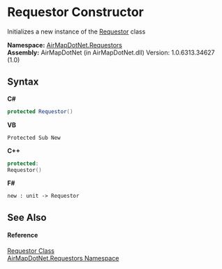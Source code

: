 # Requestor Constructor 
 

Initializes a new instance of the <a href="f039e793-269e-0294-1d65-054171d64897">Requestor</a> class

**Namespace:**&nbsp;<a href="960b5697-ff37-f6e8-d3e6-0e2d969b4df7">AirMapDotNet.Requestors</a><br />**Assembly:**&nbsp;AirMapDotNet (in AirMapDotNet.dll) Version: 1.0.6313.34627 (1.0)

## Syntax

**C#**<br />
``` C#
protected Requestor()
```

**VB**<br />
``` VB
Protected Sub New
```

**C++**<br />
``` C++
protected:
Requestor()
```

**F#**<br />
``` F#
new : unit -> Requestor
```


## See Also


#### Reference
<a href="f039e793-269e-0294-1d65-054171d64897">Requestor Class</a><br /><a href="960b5697-ff37-f6e8-d3e6-0e2d969b4df7">AirMapDotNet.Requestors Namespace</a><br />